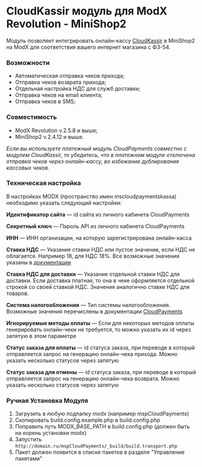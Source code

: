 # CloudKassir модуль для ModX Revolution - MiniShop2
Модуль позволяет интегрировать онлайн-кассу [CloudKassir](https://cloudkassir.ru/) в  MiniShop2 на ModX для соответствия вашего интернет магазина с  ФЗ-54. 

### Возможности
* Автоматическая отправка чеков прихода;  
* Отправка чеков возврата прихода;  
* Отдельная настройка НДС для служб доставки;  
* Отправка чеков на email клиента;  
* Отправка чеков в SMS;  

### Совместимость

* ModX Revolution v.2.5.8 и выше;  
* MiniShop2 v.2.4.12 и выше.  

_Если вы используете платежный модуль CloudPayments совместно с модулем CloudKassir, то убедитесь, что в платежном модуле отключена отправка чеков через онлайн-кассу, во избежание дублирования кассовых чеков._

### Техническая настройка
В настройках MODX (пространство имен mscloudpaymentskassa) необходимо указать следующий настройки:

**Идентификатор сайта** — id сайта из личного кабинета CloudPayments

**Секретный ключ** — Пароль API из личного кабинета CloudPayments

**ИНН** — ИНН организации, на которую зарегистрирована онлайн-касса

**Ставка НДС** — Указание ставки НДС или пустое значение, если НДС не облагается. Например 18, для НДС 18%. Все возможные значения указаны в [документации](https://cloudpayments.ru/wiki/integration/instrumenti/apikassa#nds)

**Ставка НДС для доставки** — Указание отдельной ставки НДС для доставки. Если доставка платная, то она в чеке оформляется отдельной строкой со своей ставкой НДС. Значения аналогично ставке НДС для товаров.

**Система налогообложения** — Тип системы налогообложения. Возможные значения перечислены в документации [CloudPayments](https://cloudpayments.ru/wiki/integration/instrumenti/apikassa#var)

**Игнорируемые методы оплаты** — Если для некоторых методов оплаты генерировать онлайн-чеки не требуется, то можно указать их id через запятую в этом параметре

**Статус заказа для оплаты** — id статуса заказа, при переводе в который отправляется запрос на генерацию онлайн-чека прихода. Можно указать несколько статусов через запятую

**Статус заказа для отмены** — id статуса заказа, при переводе в который отправляется запрос на генерацию онлайн-чека возврата. Можно указать несколько статусов через запятую


### Ручная Установка Модуля

1. Загрузить в любую подпапку modx (например mspCloudPayments)
2. Скопировать build.config.example.php в build.config.php
3. Поправить путь MODX_BASE_PATH в build.config.php (должен быть на корень установки modx)
4. Запустить  
`http://domain.ru/mspCloudPayments/_build/build.transport.php`
5. Пакет должен появится в списке пакетов в разделе "Управление пакетами"
